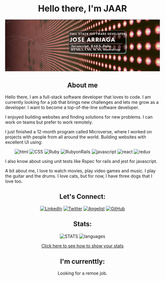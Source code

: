<h1 align="center">Hello there, I'm JAAR</h1>
<img src="./banner.png" alt="banner">
<h2 align="center">About me</h2>

Hello there, I am a full-stack software developer that loves to code. I am currently looking for a job that brings new challenges and lets me grow as a developer. I want to become a top-of-the-line software developer. 

I enjoyed building websites and finding solutions for new problems. I can work on teams but prefer to work remotely.

I just finished a 12-month program called Microverse, where I worked on projects with people from all around the world. Building websites with excellent UI using:
<p align="center">
  <img src="https://img.shields.io/badge/-HTML-E89700" alt="html">
  <img src="https://img.shields.io/badge/-CSS-005BBC" alt="CSS">
  <img src="https://img.shields.io/badge/-RUBY-CF0300" alt="Ruby">
  <img src="https://img.shields.io/badge/-RUBY%20ON%20RAILS-8C0200" alt="RubyonRails">
  <img src="https://img.shields.io/badge/-JAVASCRIPT-DDDD3F" alt="javascript">
  <img src="https://img.shields.io/badge/-REACT-00DEC9" alt="react">
  <img src="https://img.shields.io/badge/-REDUX-C300DE" alt="redux">
</p>

I also know about using unit tests like Rspec for rails and jest for javascript.

A bit about me, I love to watch movies, play video games and music. I play the guitar and the drums. I love cats, but for now, I have three dogs that I love too.

<h2 align="center">Let's Connect:</h2>
<p align="center">
  <a href="https://www.linkedin.com/in/jaar/" target="_blank"><img src="https://img.shields.io/badge/-linkedin-blue" alt="LinkedIn"></a>
  <a href="https://twitter.com/91_jaar" target="_blank"><img src="https://img.shields.io/badge/-twitter-14E3D0" alt="Twitter"></a>
  <a href="https://angel.co/u/jaar91" target="_blank"><img src="https://img.shields.io/badge/-Angelist-83A1A8" alt="Angelist"></a>
  <a href="https://https://github.com/jaarkira" target="_blank"><img src="https://img.shields.io/badge/-GitHub-000000" alt="GitHub"></a>
</p>

<h2 align="center">Stats:</h2>
<p align="center">
  <img align="center" src="https://github-readme-stats.vercel.app/api?username=jaar91&show_icons=true&count_private=true&theme=gotham" alt="STATS">
  <img align="center" src="https://github-readme-stats.vercel.app/api/top-langs/?username=jaar91&show_icons=true&theme=gotham&langs_count=4" alt="languages">
</p>

<p align="center">
  <a href="https://github.com/anuraghazra/github-readme-stats" target="_blank">Click here to see how to show your stats</a>
</p>

<h2 align="center">I'm currenttly:</h2>
<p align="center">Looking for a remoe job.</p>
  

